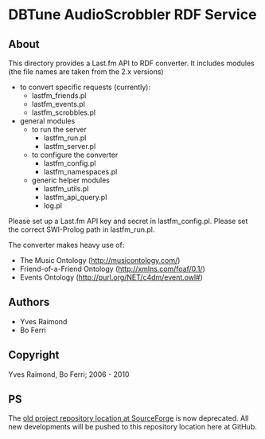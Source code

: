 DBTune AudioScrobbler RDF Service
=================================

About
-----

This directory provides a Last.fm API to RDF converter. 
It includes modules (the file names are taken from the 2.x versions)

* to convert specific requests (currently):
	* lastfm_friends.pl
	* lastfm_events.pl
	* lastfm_scrobbles.pl
* general modules 
	* to run the server
		* lastfm_run.pl
		* lastfm_server.pl
	* to configure the converter
		* lastfm_config.pl
		* lastfm_namespaces.pl 
	* generic helper modules
		* lastfm_utils.pl
		* lastfm_api_query.pl
		* log.pl

Please set up a Last.fm API key and secret in lastfm_config.pl.
Please set the correct SWI-Prolog path in lastfm_run.pl.	

The converter makes heavy use of:

* The Music Ontology 		(<http://musicontology.com/>)
* Friend-of-a-Friend Ontology 	(<http://xmlns.com/foaf/0.1/>)
* Events Ontology 		(<http://purl.org/NET/c4dm/event.owl#>)

Authors
-------

* Yves Raimond
* Bo Ferri

Copyright
---------

Yves Raimond, Bo Ferri; 2006 - 2010

PS
--

The [old project repository location at SourceForge](http://motools.svn.sourceforge.net/viewvc/motools/lastfm/) is now deprecated. All new developments will be pushed to this repository location here at GitHub.
